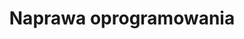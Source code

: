---
title: Naprawa oprogramowania
description: Zwalniający się tablet? Oferujemy usługi naprawy oprogramowania, usuwając błędy systemowe i zapewniając płynne działanie aplikacji, aby Twój tablet działał jak nowy.
thumbnail: /assets/img/services/tablet-5.jpg
order: 3
---